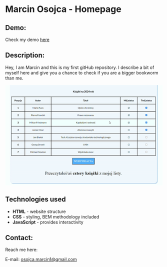 # Marcin Osojca - Homepage

## Demo:
Check my demo [here](https://mikoli09.github.io/homepage/)



## Description:
Hey, I am Marcin and this is my first gitHub repository. I describe a bit of myself here and give you a chance to check if you are a bigger bookworm than me.

![bookwormVerifyGIF](bookwormVerify.gif)


## Technologies used
- **HTML** - website structure
- **CSS** - styling, BEM methodology included
- **JavaScript** - provides interactivity


## Contact:

Reach me here:

E-mail: [osojca.marcin1@gmail.com](mailto:osojca.marcin1@gmail.com)

